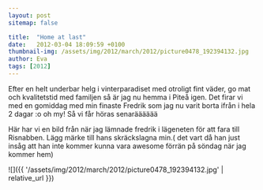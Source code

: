 ```yaml
---
layout: post
sitemap: false

title:  "Home at last"
date:   2012-03-04 18:09:59 +0100
thumbnail-img: /assets/img/2012/march/2012/picture0478_192394132.jpg
author: Eva
tags: [2012]
---
```


Efter en helt underbar helg i vinterparadiset med otroligt fint väder, go mat och kvalitetstid med familjen så är jag nu hemma i Piteå igen. Det firar vi med en gomiddag med min finaste Fredrik som jag nu varit borta ifrån i hela 2 dagar :o oh my! Så vi får höras senarääääää






Här har vi en bild från när jag lämnade fredrik i lägeneten för att fara till Risnabben. Lägg märke till hans skräckslagna min.( det vart då han just insåg att han inte kommer kunna vara awesome förrän på söndag när jag kommer hem)

![]({{ '/assets/img/2012/march/2012/picture0478_192394132.jpg'  | relative_url }})

